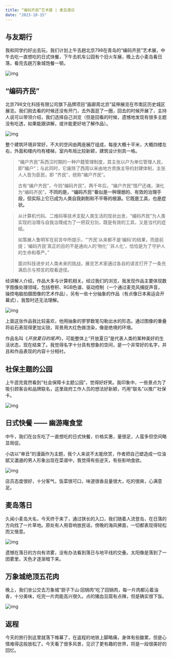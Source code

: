 ```yaml
---
title: “编码齐民”艺术展 | 麦岛落日
date: "2023-10-15"
---
```


## 与友期行

我和同学约好出去玩，我们计划上午去趟北京798在青岛的“编码齐民”艺术展，中午去吃一直想吃的日式快餐，下午去机车公园有个旧火车展，晚上去小麦岛看日落，看完去趟万象城饱餐一顿。

![img](https://mysite-bucket.oss-cn-wulanchabu.aliyuncs.com/blog_img/%E5%87%BA%E6%B8%B8%E8%AE%A1%E5%88%92.jpg?x-oss-process=style/small_size_rule)

## “编码齐民”

北京798文化科技有限公司旗下品牌项目“画廊周北京”延伸展览在市南区历史城区展览。我们刚去看的时候还没有开门，去外面逛了一圈，回去的时候开展了，主持人说可以带领介绍，我们选择自己浏览（但是回看的时候，遗憾地发现有很多主题没有吃透，如果能跟讲解，或许能更好地了解作品）。

![img](https://mysite-bucket.oss-cn-wulanchabu.aliyuncs.com/blog_img/%E7%BC%96%E7%A0%81%E9%BD%90%E6%B0%911.jpg?x-oss-process=style/small_size_rule)

整个建筑环境非常好，不大的空间由两座展厅组成，每座大概十平米，大概四楼左右，外面和楼内均有楼梯，室内布局比较新颖，建筑设计别具一格。

> “编户齐民”系西汉时期的一种户籍管理制度，其主张以户为单位管理人民，即“编户”；与此同时，它废除了西周以来由地方贵族主导的封建体制，主张人人皆为臣民，即 “齐民”，统称“编户齐民”。
> 
> 古有“编户齐民”，今则“编码齐民”。两千年后，“编户齐民”借尸还魂，演化为“编码齐民”。**不同的是，“编码齐民”看似是一种理想的、有效的治理手段，但实际上它已成为人类自我剥削和不平等的根源。它既是工具，也是症状。**

> 从计算机代码、二维码等技术支配人类生活的现状出发，“编码齐民”为人类实现的治理与自我治理成为了一把双刃剑，既是有效的工具，又是当代的症结。
> 
> 如策展人鲁明军在前言中所提示，“‘齐民’从来都不是‘编码’的结果，而是前提；‘编码齐民’真正的目的不是通向人的‘物化’ ‘非人化’，恰恰是为了守护人的生命和尊严。”
> 
> 面对科技进步对人类未来的挑战，展览艺术家通过各自的语言打开了一条充满启示与预言的观看途径。

经讲解人介绍，作品大多与计算机相关。经过我们的浏览，我发现作品主要体现数字图像处理领域，包括卷积、RGB色谱、驱动控制（一个通过麦克风捕捉声音，操控电脑拍摄图像的艺术作品），另有一些十分抽象的作品（有点像日本奥运会开幕式），我暂时还无法理解。

![img](https://mysite-bucket.oss-cn-wulanchabu.aliyuncs.com/blog_img/%E7%BC%96%E7%A0%81%E9%BD%90%E6%B0%912.jpg?x-oss-process=style/small_size_rule)

上面这张作品我比较喜欢，他用抽象的寥寥数笔勾勒出水的形态。通过图像的重叠将岩石表现得更加尖锐，背景用大红色做渲染，像是绝境的环境。

作品名叫《*开放夏日的尾声*》，可能整体上“开放夏日”是代表人类的某种美好的生活状态，现在结束了。我觉得名字十分具有想象的空间，是一个非常好的名字，并且和作品表现的内容十分相衬。

## 社保主题的公园

上午逛完竟然看到“社会保障卡主题公园”，觉得好好笑。我印象中，一些景点为了吸引顾客会和品牌联名，这里政府工作人员的想法好新颖，巧用“联名”以推广社保卡。

![img](https://mysite-bucket.oss-cn-wulanchabu.aliyuncs.com/blog_img/%E7%A4%BE%E4%BF%9D%E5%8D%A1%E5%85%AC%E5%9B%AD.jpg?x-oss-process=style/small_size_rule)


## 日式快餐 —— 幽游庵食堂

中午，我们在台东吃了一直想吃的日式快餐，价格实惠，量很足，人蛮多但空间略显局促。

小店以“审丑”的漫画作为主题，我个人来说不太能欣赏，作者把自己塑造成一位油腻又邋遢的男人形象出现在菜谱中，我觉得有些逆天，有些影响食欲。

![img](https://mysite-bucket.oss-cn-wulanchabu.aliyuncs.com/blog_img/%E6%97%A5%E5%BC%8F%E5%BF%AB%E9%A4%90.jpg?x-oss-process=style/small_size_rule)

店员态度很好，十分客气，饭菜很可口，味道很香且量很大，吃的很爽，心满意足。

## 麦岛落日

久闻小麦岛大名，今天终于来了，通过狭长的入口，我们随着人流登岛，在日落的方向找了一片草地。原处有人用音响放民谣，傍晚的海风拂面，一切都表现得轻松而又惬意。

![img](https://mysite-bucket.oss-cn-wulanchabu.aliyuncs.com/blog_img/%E5%B0%8F%E9%BA%A6%E5%B2%9B%E7%9C%8B%E6%97%A5%E8%90%BD.jpg?x-oss-process=style/small_size_rule)

遗憾在落日的方向有浓雾，没有办法看到落日与地平线的交叠。太阳像是落到了一团雾里，天色才逐渐暗下来。

## 万象城绝顶五花肉

晚上，我们坐公交去万象城“厨子下山·回锅肉”吃了回锅肉，每一片肉都沁着油香，十分美味，吃完一片肉能高兴很久。点的猪血豆腐有点辣，但是确实很下饭。

![img](https://mysite-bucket.oss-cn-wulanchabu.aliyuncs.com/blog_img/%E4%B8%87%E8%B1%A1%E5%9F%8E%E4%BA%94%E8%8A%B1%E8%82%89.jpg?x-oss-process=style/small_size_rule)

## 返程

今天的旅行到这里就落下帷幕了，在返程的地铁上脚略痛，身体有些酸累，但是心情难得这般放松了。今天看了很多风景，见识了更有趣的世界，将是一段很美好的回忆。